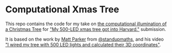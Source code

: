 # Computational Xmas Tree

This repo contains the code for my take on [the computational illumination of a Christmas Tree](https://github.com/GSD6338/XmasTree) for ["My 500-LED xmas tree got into Harvard."](https://www.youtube.com/watch?v=WuMRJf6B5Q4) submission.

It is based on the work by [Matt Parker](https://www.youtube.com/channel/UCSju5G2aFaWMqn-_0YBtq5A) from [@standupmaths](https://github.com/standupmaths/), and his video ["I wired my tree with 500 LED lights and calculated their 3D coordinates"](https://www.youtube.com/watch?v=TvlpIojusBE).